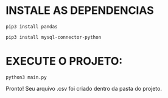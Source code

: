 # INSTALE AS DEPENDENCIAS
```  
pip3 install pandas
```  
```  
pip3 install mysql-connector-python
```

# EXECUTE O PROJETO:

```
python3 main.py
```

Pronto! Seu arquivo .csv foi criado dentro da pasta do projeto.
